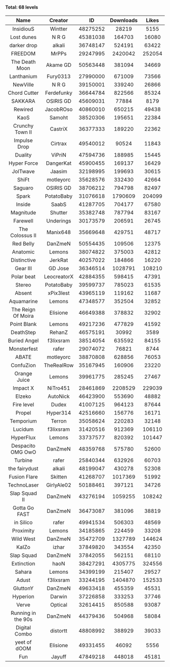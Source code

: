 #### Total: 68 levels

| Name | Creator | ID | Downloads | Likes |
|:---:|:---:|:---:|:---:|:---:|
| InsidiouS | Wintter | 48275252 | 28219 | 5155
| Lost dunes | N R G | 45381038 | 164703 | 16080
| darker drop | alkali | 36748147 | 524191 | 63422
| FREEDOM | MrPPs | 29247995 | 2420042 | 252054
| The Death Moon | Akame GD | 50563448 | 381094 | 34669
| Lanthanium | Fury0313 | 27990000 | 671009 | 73566
| NewVille | N R G | 39150001 | 339240 | 26866
| Chord Cutter | Ferdefunky | 36644784 | 822566 | 85324
| SAKKARA | OSIRIS GD | 45609031 | 77884 | 8179
| Rewired | JacobROso | 40860010 | 650215 | 49438
| KaoS | Samoht | 38520306 | 195651 | 22384
| Crunchy Town II | CastriX | 36377333 | 189220 | 22362
| Impulse Drop  | Cirtrax | 49540012 | 90524 | 11843
| Duality | ViPriN | 47594736 | 188985 | 15445
| Hyper Force | DangerKat | 45900455 | 169137 | 16429
| JolTwave | Jaasim | 32198995 | 199693 | 30615
| ShiFt | motleyorc | 35628576 | 332430 | 42664
| Saguaro | OSIRIS GD | 38706212 | 794798 | 82497
| Spark | PotatoBaby | 31076618 | 1790609 | 204099
| Inside | SaabS | 41287705 | 704177 | 67580
| Magnitude | Shutter | 35382748 | 787794 | 83167
| Farewell | Underings | 30173579 | 206591 | 26745
| The Colossus II | Manix648 | 35669648 | 429751 | 48717
| Red Belly | DanZmeN | 50554435 | 109506 | 12375
| Anatomic | Lemons | 38074822 | 375003 | 42812
| Distinctive | JerkRat | 40257022 | 184866 | 16220
| Gear III | GD Jose | 36346514 | 1028791 | 108210
| Polar beat | LeocreatorX | 42884355 | 598415 | 47391
| Stereo | PotatoBaby | 39599737 | 785023 | 61535
| Absent | xPix3lest | 43965119 | 119162 | 11687
| Aquamarine | Lemons | 47348577 | 352504 | 32852
| The Reign Of Moira | Elisione | 46649388 | 378832 | 32902
| Point Blank | Lemons | 49217236 | 477829 | 41592
| DeathStep | RehanZ | 46575191 | 30992 | 3589
| Buried Angel | f3lixsram | 38514054 | 635592 | 84155
| Monsterfest | rafer | 29074072 | 76821 | 8744
| ABATE | motleyorc | 38870808 | 628856 | 76053
| ConfuZion | TheRealRow | 35167945 | 160906 | 23220
| Orange Juice | Lemons | 39961775 | 285245 | 27467
| Impact X | NiTro451 | 28461869 | 2208529 | 229039
| Elzeko | AutoNick | 46423900 | 553690 | 48882
| Fire level | Dudex | 41007125 | 964123 | 87644
| Propel | Hyper314 | 42516660 | 156776 | 16171
| Temporium | Terron | 35058624 | 220283 | 32148
| Lucidum | f3lixsram | 31420516 | 912369 | 106110
| HyperFlux | Lemons | 33737577 | 820392 | 101447
| Despacito OMG OwO | DanZmeN | 48359768 | 575780 | 52600
| Turbine | rafer | 25840344 | 632926 | 60703
| the fairydust | alkali | 48199047 | 430278 | 52308
| Fusion Flare | Skitten | 41268707 | 1017369 | 51992
| TechnoLaser | GirlyAle02 | 50188461 | 397121 | 34726
| Slap Squad II | DanZmeN | 43276194 | 1059255 | 108242
| Gotta Go FAST | DanZmeN | 36473087 | 381096 | 38819
| in Silico | rafer | 49941534 | 506303 | 48569
| Proximity | Lemons | 34185865 | 224459 | 33208
| Wild West | DanZmeN | 35472709 | 1327789 | 144624
| KaIZo | izhar | 37849820 | 343554 | 42350
| Slap Squad | DanZmeN | 37842055 | 562151 | 68110
| Extinction | haoN | 38427291 | 4305775 | 324556
| Sahara | Lemons | 34399199 | 215407 | 29527
| Adust | f3lixsram | 33244195 | 1404870 | 152533
| GluttonY | DanZmeN | 49633418 | 455359 | 45531
| Hyperion | Darwin | 37226858 | 333253 | 37746
| Verve | Optical | 32614415 | 850588 | 93087
| Running in the 90s | DanZmeN | 44379436 | 504968 | 58084
| Digital Combo | distortt | 48808992 | 388929 | 39033
| yeet of dOOM | Elisione | 49331455 | 46092 | 5556
| Fun | Jayuff | 47849218 | 448018 | 45181
